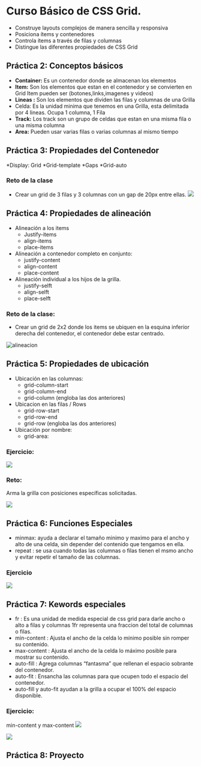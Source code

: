 # Curso Básico de CSS Grid.

- Construye layouts complejos de manera sencilla y responsiva
- Posiciona ítems y contenedores
- Controla ítems a través de filas y columnas
- Distingue las diferentes propiedades de CSS Grid



## Práctica 2: Conceptos básicos

- **Container:** Es un contenedor donde se almacenan los elementos
- **Item:** Son los elementos que estan en el contenedor y se convierten en Grid Item pueden ser (botones,links,imagenes y videos)
- **Lineas :** Son los elementos que dividen las filas y columnas de una Grilla
- Celda: Es la unidad minima que tenemos en una Grilla, esta delimitada por 4 lineas. Ocupa 1 columna, 1 Fila
- **Track:** Los track son un grupo de celdas que estan en una misma fila o una misma columna
- **Area:** Pueden usar varias filas o varias columnas al mismo tiempo

##  Práctica 3: Propiedades del Contenedor
*Display: Grid
*Grid-template
*Gaps
*Grid-auto
### Reto de la clase
- Crear un grid de 3 filas y 3 columnas con un gap de 20px entre ellas.
![](assets/image_1657719981572_0.png)

##  Práctica 4: Propiedades de alineación
- Alineación a los items
	- Justify-items
	- align-items
	- place-items
- Alineación a contenedor completo en conjunto:
	- justify-content
	- align-content
	- place-content
- Alineación individual a los hijos de la grilla.
	- justify-selft
	- align-selft
	- place-selft

### Reto de la clase:
- Crear un grid de 2x2 donde los items se ubiquen en la esquina inferior derecha del contenedor, el contenedor debe estar centrado.

![alineacion](assets/image_1657803989630_0.png)

## Práctica 5: Propiedades de ubicación
- Ubicación en las columnas:
	- grid-column-start
	- grid-column-end
	- grid-column (engloba las dos anteriores)
- Ubicacion en las filas / Rows
	- grid-row-start
	- grid-row-end
	- grid-row   (engloba las dos anteriores)
- Ubicación por nombre:
	- grid-area:
### Ejercicio:

![](assets/image_1657807023034_0.png)

### Reto:
Arma la grilla con posiciones específicas solicitadas.

![](assets/image_1657833097239_0.png)



## Práctica 6: Funciones Especiales
- minmax: ayuda a declarar el tamaño minimo y maximo para el ancho y alto de una celda, sin depender del contenido que tengamos en ella.
- repeat : se usa cuando todas las columnas o filas tienen el msmo ancho y evitar repetir el tamaño de las columnas.
### Ejercicio
![](assets/image_1657835886747_0.png)

## Práctica 7: Kewords especiales
- fr : Es una unidad de medida especial de css grid para darle ancho o alto a filas y columnas 1fr representa una fraccion del total de columnas o filas.
- min-content : Ajusta el ancho de la celda lo mínimo posible sin romper su contenido.
- max-content : Ajusta el ancho de la celda lo máximo posible para mostrar su contenido.
- auto-fill : Agrega columnas “fantasma” que rellenan el espacio sobrante del contenedor.
- auto-fit : Ensancha las columnas para que ocupen todo el espacio del contenedor.
- auto-fill y auto-fit ayudan a la grilla a ocupar el 100% del espacio disponible.
### Ejercicio:
min-content y max-content
![](assets/image_1657836899523_0.png)

![](assets/image_1657837873781_0.png)
## Práctica 8: Proyecto